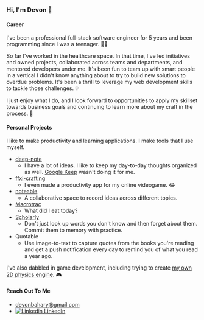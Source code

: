 ### Hi, I'm Devon 👋

#### Career
I've been a professional full-stack software engineer for 5 years and been programming since I was a teenager. 👨‍💻

So far I've worked in the healthcare space. In that time, I've led initiatives and owned projects, collaborated across teams and departments, and mentored developers under me.  It's been fun to team up with smart people in a vertical I didn't know anything about to try to build new solutions to overdue problems. It's been a thrill to leverage my web development skills to tackle those challenges. 💡

I just enjoy what I do, and I look forward to opportunities to apply my skillset towards business goals and continuing to learn more about my craft in the process. 🙌

#### Personal Projects
I like to make productivity and learning applications. I make tools that I use myself.
* [deep-note](https://github.com/devonbahary/deep-note)
    * I have a lot of ideas. I like to keep my day-to-day thoughts organized as well. [Google Keep](https://keep.google.com/) wasn't doing it for me.
* [ffxi-crafting](https://github.com/devonbahary/ffxi-crafting)
    * I even made a productivity app for my online videogame. 😂
* [noteable](https://github.com/devonbahary/noteable)
    * A collaborative space to record ideas across different topics.
* [Macrotrac](https://github.com/devonbahary/macrotrac-redux)
    * What did I eat today?
* [Scholarly](https://github.com/devonbahary/scholarly)
    * Don't just look up words you don't know and then forget about them. Commit them to memory with practice.
* Quotable
    * Use image-to-text to capture quotes from the books you're reading and get a push notification every day to remind you of what you read a year ago.

I've also dabbled in game development, including trying to create [my own 2D physics engine](https://github.com/devonbahary/2d-physics). 🎮

#### Reach Out To Me
* devonbahary@gmail.com
* [![Linkedin](https://i.stack.imgur.com/gVE0j.png) LinkedIn](https://www.linkedin.com/in/devonbahary/)